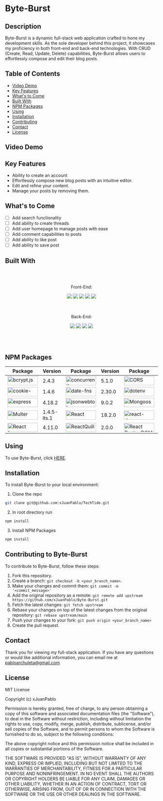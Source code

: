 # Byte-Burst
## Description
Byte-Burst is a dynamic full-stack web application crafted to hone my development skills. As the sole developer behind this project, it showcases my proficiency in both front-end and back-end technologies. With CRUD (Create, Read, Update, Delete) capabilities, Byte-Burst allows users to effortlessly compose and edit their blog posts.

## Table of Contents
* [Video Demo](#video-demo)
* [Key Features](#key-features)
* [What's to Come](#whats-to-come)
* [Built With](#built-with)
* [NPM Packages](#npm-packages)
* [Using](#using)
* [Installation](#installation)
* [Contributing](#contributing-to-byte-burst)
* [Contact](#contact)
* [License](#license)
## Video Demo

## Key Features
* Ability to create an account
* Effortlessly compose new blog posts with an intuitive editor.
* Edit and refine your content.
* Manage your posts by removing them.

## What's to Come
- [ ] Add search functionality
- [ ] Add ability to create threads
- [ ] Add user homepage to manage posts with ease
- [ ] Add comment capabilities to posts
- [ ] Add ability to like post
- [ ] Add ability to save post
## Built With
<br>
<br>
<div align="center"> 
<p>Front-End:</p>
<img src="https://img.shields.io/badge/react-%2320232a.svg?style=for-the-badge&logo=react&logoColor=%2361DAFB" />
<img src="https://img.shields.io/badge/React_Router-CA4245?style=for-the-badge&logo=react-router&logoColor=white" />
<img src="https://img.shields.io/badge/css3-%231572B6.svg?style=for-the-badge&logo=css3&logoColor=white" />
<img src="https://img.shields.io/badge/html5-%23E34F26.svg?style=for-the-badge&logo=html5&logoColor=white" />
<img src="https://img.shields.io/badge/javascript-%23323330.svg?style=for-the-badge&logo=javascript&logoColor=%23F7DF1E" />
</div>

<br>
<br>

<div align="center"> 
<p>Back-End:</p>
<img src="https://img.shields.io/badge/MongoDB-4EA94B?style=for-the-badge&logo=mongodb&logoColor=white" />
<img src="https://img.shields.io/badge/node.js-6DA55F?style=for-the-badge&logo=node.js&logoColor=white" />
<img src="https://img.shields.io/badge/NODEMON-%23323330.svg?style=for-the-badge&logo=nodemon&logoColor=%BBDEAD" />
<img src="https://img.shields.io/badge/express.js-%23404d59.svg?style=for-the-badge&logo=express&logoColor=%2361DAFB" />
</div>
<br>
<br>
<br>

## NPM Packages 

<div align="center">  

| Package | Version | Package | Version | Package | Version |
| --------| --------| --------| --------| --------| --------|
| <a href='https://www.npmjs.com/package/bcryptjs'><img src="https://img.shields.io/badge/bcrypt.js%20-8A2BE2" width="100" height="30" alt="bcrypt.js"></a> | 2.4.3 | <a href='https://www.npmjs.com/package/concurrently/v/5.1.0'><img src="https://img.shields.io/badge/concurrently%20-8A2BE2" width="100" height="30" alt="concurrently"></a> | 5.1.0 | <a href='https://www.npmjs.com/package/cors'><img src="https://img.shields.io/badge/cors%20-8A2BE2" width="100" height="30" alt="CORS"></a> | 2.8.5 |
| <a href='https://www.npmjs.com/package/cookie-parser'><img src="https://img.shields.io/badge/cookie-parser%20-8A2BE2" width="100" height="30" alt="cookie-parser"></a> | 1.4.6 | <a href='https://www.npmjs.com/package/date-fns'><img src='https://img.shields.io/badge/date-fns%20-8A2BE2' width="100" height="30" alt='date-fns' ></a> | 2.30.0 | <a href='https://www.npmjs.com/package/dotenv'><img src="https://img.shields.io/badge/Dotenv%20-8A2BE2" width="100" height="30" alt="dotenv"></a> | 16.3.1 |
| <a href='https://www.npmjs.com/package/express'><img src="https://img.shields.io/badge/express%20-8A2BE2" width="100" height="30" alt="express"></a> | 4.18.2 | <a href='https://www.npmjs.com/package/jsonwebtoken'><img src="https://img.shields.io/badge/jsonwebtoken%20-8A2BE2" width="100" height="30" alt="jsonwebtoken"></a> | 9.0.2 | <a href='https://www.npmjs.com/package/mongoose'><img src="https://img.shields.io/badge/Mongoose%20-8A2BE2" width="100" height="30" alt="Mongoose"></a> | 7.5.4 |
| <a href='https://www.npmjs.com/package/multer'><img src="https://img.shields.io/badge/Multer%20-8A2BE2" width="100" height="30" alt="Multer"></a> | 1.4.5-lts.1 | <a href='https://www.npmjs.com/package/react'><img src='https://img.shields.io/badge/React%20-8A2BE2' width="100" height="30" alt='React' ></a> | 18.2.0 | <a href='https://www.npmjs.com/package/react-dom'><img src='https://img.shields.io/badge/react-dom%20-8A2BE2' width="100" height="30" alt='react-dom' ></a> | 18.2.0 |
| <a href='https://www.npmjs.com/package/react-icons'><img src='https://img.shields.io/badge/React%20Icons%20-8A2BE2' width="100" height="30" alt='React Icons' ></a> | 4.11.0 | <a href='https://www.npmjs.com/package/react-quill'><img src='https://img.shields.io/badge/ReactQuill%20-8A2BE2' width="100" height="30" alt='ReactQuill' ></a> | 2.0.0 | <a href='https://www.npmjs.com/package/react-router-dom'><img src='https://img.shields.io/badge/React%20Router%20DOM%20-8A2BE2' width="100" height="30" alt='React Router DOM' ></a>  | 6.16.0 |

</div>


## Using 
To use Byte-Burst, click [HERE]().

## Installation
To install Byte-Burst to your local environment:

1. Clone the repo
```sh
git clone git@github.com:xJuanPablo/TechTide.git
```
2. In root directory run 
```sh
npm install
```
3. Install NPM Packages
```sh
npm install
```

## Contributing to Byte-Burst
To contribute to Byte-Burst, follow these steps:

1. Fork this repository.
2. Create a branch: `git checkout -b <your_branch_name>`.
3. Make your changes and commit them: `git commit -m '<commit_message>'`
4. Add the original repository as a remote: `git remote add upstream https://github.com/xJuanPablo/Byte-Burst.git`
5. Fetch the latest changes: `git fetch upstream`
6. Rebase your changes on top of the latest changes from the original repository: `git rebase upstream/main` 
7. Push your changes to your fork: `git push origin <your_branch_name>`
8. Create the pull request.

## Contact

Thank you for viewing my full-stack application. If you have any questions or would like additional information, you can email me at [pabloarchuleta@gmail.com](mailto:pabloarchuleta@gmail.com)

## License

MIT License

Copyright (c) xJuanPablo

Permission is hereby granted, free of charge, to any person obtaining a copy of this software and associated documentation files (the "Software"), to deal in the Software without restriction, including without limitation the rights to use, copy, modify, merge, publish, distribute, sublicense, and/or sell copies of the Software, and to permit persons to whom the Software is furnished to do so, subject to the following conditions:

The above copyright notice and this permission notice shall be included in all copies or substantial portions of the Software.

THE SOFTWARE IS PROVIDED "AS IS", WITHOUT WARRANTY OF ANY KIND, EXPRESS OR IMPLIED, INCLUDING BUT NOT LIMITED TO THE WARRANTIES OF MERCHANTABILITY, FITNESS FOR A PARTICULAR PURPOSE AND NONINFRINGEMENT. IN NO EVENT SHALL THE AUTHORS OR COPYRIGHT HOLDERS BE LIABLE FOR ANY CLAIM, DAMAGES OR OTHER LIABILITY, WHETHER IN AN ACTION OF CONTRACT, TORT OR OTHERWISE, ARISING FROM, OUT OF OR IN CONNECTION WITH THE SOFTWARE OR THE USE OR OTHER DEALINGS IN THE SOFTWARE.
